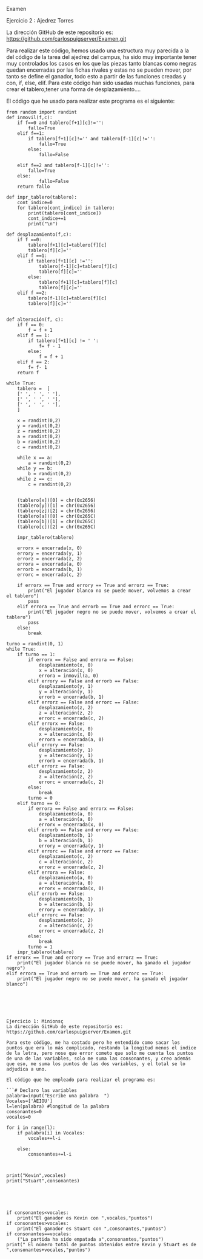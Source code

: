 Examen

Ejercicio 2 : Ajedrez Torres

La dirección GitHub de este repositorio es: https://github.com/carlospuigserver/Examen.git

Para realizar este código, hemos usado una estructura muy parecida a la del código de la tarea del ajedrez del campus, ha sido muy importante tener muy controlados los casos en los que las piezas tanto blancas como negras quedan encerradas por las fichas rivales y estas no se pueden mover, por tanto se define el ganador, todo esto a partir de las funciones creadas y con, if, else, elif.
Para este código han sido usadas muchas funciones, para crear el tablero,tener una forma de desplazamiento....


El código que he usado para realizar este programa es el siguiente:
```
from random import randint
def inmovil(f,c):
    if f==0 and tablero[f+1][c]!='':
        fallo=True
    elif f==1:
        if tablero[f+1][c]!='' and tablero[f-1][c]!='':
            fallo=True
        else:
            fallo=False
       
    elif f==2 and tablero[f-1][c]!='':
        fallo=True
    else:
            fallo=False
    return fallo   

def impr_tablero(tablero):
    cont_indice=0
    for tablero[cont_indice] in tablero:
        print(tablero[cont_indice])
        cont_indice+=1
        print("\n")

def desplazamiento(f,c):
    if f ==0:
        tablero[f+1][c]=tablero[f][c]
        tablero[f][c]=''
    elif f ==1:
        if tablero[f+1][c] !='':
            tablero[f-1][c]=tablero[f][c]
            tablero[f][c]=''
        else:
            tablero[f+1][c]=tablero[f][c]
            tablero[f][c]=''
    elif f ==2:
        tablero[f-1][c]=tablero[f][c]
        tablero[f][c]=''

           
def alteración(f, c):
    if f == 0:
        f = f + 1
    elif f == 1:
        if tablero[f+1][c] != ' ':
            f= f - 1
        else:
            f = f + 1
    elif f == 2:
        f= f- 1
    return f
    
while True:
    tablero =  [
    [' ', ' ', ' '], 
    [' ', ' ', ' '],
    [' ', ' ', ' '], 
    ]

    x = randint(0,2)
    y = randint(0,2)
    z = randint(0,2)
    a = randint(0,2)
    b = randint(0,2)
    c = randint(0,2)

    while x == a:
        a = randint(0,2)
    while y == b:
        b = randint(0,2)
    while z == c:
        c = randint(0,2)

    
    (tablero[x])[0] = chr(0x2656)
    (tablero[y])[1] = chr(0x2656)
    (tablero[z])[2] = chr(0x2656)
    (tablero[a])[0] = chr(0x265C)
    (tablero[b])[1] = chr(0x265C)
    (tablero[c])[2] = chr(0x265C)

    impr_tablero(tablero)

    errorx = encerrada(x, 0)
    errory = encerrada(y, 1)
    errorz = encerrada(z, 2)
    errora = encerrada(a, 0)
    errorb = encerrada(b, 1)
    errorc = encerrada(c, 2)

    if errorx == True and errory == True and errorz == True:
        print("El jugador blanco no se puede mover, volvemos a crear el tablero")
        pass
    elif errora == True and errorb == True and errorc == True:
        print("El jugador negro no se puede mover, volvemos a crear el tablero")
        pass
    else:
        break

turno = randint(0, 1)
while True:
    if turno == 1:
        if errorx == False and errora == False:
            desplazamiento(x, 0)
            x = alteración(x, 0)
            errora = inmovil(a, 0)
        elif errory == False and errorb == False:
            desplazamiento(y, 1)
            y = alteración(y, 1)
            errorb = encerrada(b, 1)
        elif errorz == False and errorc == False:
            desplazamiento(z, 2)
            z = alteración(z, 2)
            errorc = encerrada(c, 2)
        elif errorx == False:
            desplazamiento(x, 0)
            x = alteración(x, 0)
            errora = encerrada(a, 0)
        elif errory == False:
            desplazamiento(y, 1)
            y = alteración(y, 1)
            errorb = encerrada(b, 1)
        elif errorz == False:
            desplazamiento(z, 2)
            z = alteración(z, 2)
            errorc = encerrada(c, 2)
        else:
            break
        turno = 0
    elif turno == 0:
        if errora == False and errorx == False:
            desplazamiento(a, 0)
            a = alteración(a, 0)
            errorx = encerrada(x, 0)
        elif errorb == False and errory == False:
            desplazamiento(b, 1)
            b = alteración(b, 1)
            errory = encerrada(y, 1)
        elif errorc == False and errorz == False:
            desplazamiento(c, 2)
            c = alteración(c, 2)
            errorz = encerrada(z, 2)
        elif errora == False:
            desplazamiento(a, 0)
            a = alteración(a, 0)
            errorx = encerrada(x, 0)
        elif errorb == False:
            desplazamiento(b, 1)
            b = alteración(b, 1)
            errory = encerrada(y, 1)
        elif errorc == False:
            desplazamiento(c, 2)
            c = alteración(c, 2)
            errorc = encerrada(z, 2)
        else:
            break
        turno = 1
    impr_tablero(tablero)
if errorx == True and errory == True and errorz == True:
    print("El jugador blanco no se puede mover, ha ganado el jugador negro")
elif errora == True and errorb == True and errorc == True:
    print("El jugador negro no se puede mover, ha ganado el jugador blanco")






Ejercicio 1: Minionsç
La dirección GitHub de este repositorio es: https://github.com/carlospuigserver/Examen.git

Para este código, me ha costado pero he entendido como sacar los puntos que era lo más complicado, restando la longitud menos el indice de la letra, pero nose que error cometo que solo me cuenta los puntos de una de las variables, solo me suma las consonantes, y creo además que eso, me suma los puntos de las dos variables, y el total se lo adjudica a uno.

El código que he empleado para realizar el programa es:

```# Declaro las variables
palabra=input("Escribe una palabra  ")
Vocales=['AEIOU']
l=len(palabra) #longitud de la palabra
consonantes=0
vocales=0

for i in range(l):
    if palabra[i] in Vocales:
        vocales+=l-i
        
    else:
        consonantes+=l-i
        


print("Kevin",vocales)
print("Stuart",consonantes)





if consonantes<vocales:
    print("El ganador es Kevin con ",vocales,"puntos")
if consonantes>vocales:
    print("El ganador es Stuart con ",consonantes,"puntos")
if consonantes==vocales:
    ("La partida ha sido empatada a",consonantes,"puntos")
print(" El número total de puntos obtenidos entre Kevin y Stuart es de ",consonantes+vocales,"puntos")

